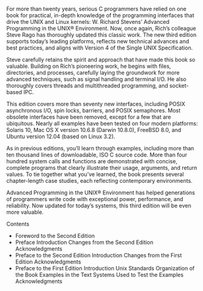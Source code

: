 For more than twenty years, serious C programmers have relied on one book for practical, in-depth knowledge of the programming interfaces that drive the UNIX and Linux kernels: W. Richard Stevens’ Advanced Programming in the UNIX® Environment. Now, once again, Rich’s colleague Steve Rago has thoroughly updated this classic work. The new third edition supports today’s leading platforms, reflects new technical advances and best practices, and aligns with Version 4 of the Single UNIX Specification.

Steve carefully retains the spirit and approach that have made this book so valuable. Building on Rich’s pioneering work, he begins with files, directories, and processes, carefully laying the groundwork for more advanced techniques, such as signal handling and terminal I/O. He also thoroughly covers threads and multithreaded programming, and socket-based IPC.

This edition covers more than seventy new interfaces, including POSIX asynchronous I/O, spin locks, barriers, and POSIX semaphores. Most obsolete interfaces have been removed, except for a few that are ubiquitous. Nearly all examples have been tested on four modern platforms: Solaris 10, Mac OS X version 10.6.8 (Darwin 10.8.0), FreeBSD 8.0, and Ubuntu version 12.04 (based on Linux 3.2).

As in previous editions, you’ll learn through examples, including more than ten thousand lines of downloadable, ISO C source code. More than four hundred system calls and functions are demonstrated with concise, complete programs that clearly illustrate their usage, arguments, and return values. To tie together what you’ve learned, the book presents several chapter-length case studies, each reflecting contemporary environments.

Advanced Programming in the UNIX® Environment has helped generations of programmers write code with exceptional power, performance, and reliability. Now updated for today’s systems, this third edition will be even more valuable.

Contents
- Foreword to the Second Edition
- Preface
  Introduction
  Changes from the Second Edition
  Acknowledgments
- Preface to the Second Edition
  Introduction
  Changes from the First Edition
  Acknowledgments
- Preface to the First Edition
  Introduction
  Unix Standards
  Organization of the Book
  Examples in the Text
  Systems Used to Test the Examples
  Acknowledgments

